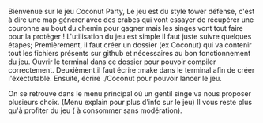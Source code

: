 Bienvenue sur le jeu Coconut Party,
Le jeu est du style tower défense, c'est à dire une map génerer avec des crabes qui vont essayer de récupérer une couronne au bout du chemin pour gagner mais les singes vont tout faire pour la protéger !
L'utilisation du jeu est simple il faut juste suivre quelques étapes;
Premièrement, il faut créer un dossier (ex Coconut) qui va contenir tout les fichiers présents sur github et nécessaires au bon fonctionnement du jeu.
Ouvrir le terminal dans ce dossier pour pouvoir compiler correctement.
Deuxièment,il faut écrire :make dans le terminal afin de créer l'éxectutable.
Ensuite, écrire ./Coconut pour pouvoir lancer le jeu.

On se retrouve dans le menu principal où un gentil singe va nous proposer plusieurs choix. (Menu explain pour plus d'info sur le jeu)
Il vous reste plus qu'à profiter du jeu ( à consommer sans modération).

